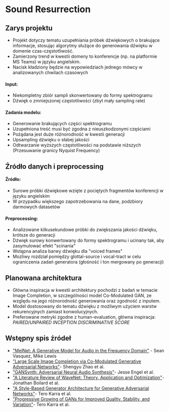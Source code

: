 # Sound Resurrection

## Zarys projektu

- Projekt dotyczy tematu uzupełniania próbek dźwiękowych o brakujące informacje, stosując algorytmy służące do generowania dźwięku w domenie czas-częstotliwość. 
- Zamierzony trend w kwestii domeny to konferencje (np. na platformie MS Teams) w języku angielskim.
- Nacisk kładziony będzie na wypowiedziach jednego mówcy w analizowanych chwilach czasowych

#### Input:

- Niekompletny zbiór sampli skonwertowany do formy spektrogramu
- Dźwięk o zmniejszonej częstotliwości (zbyt mały sampling rate)

#### Zadania modelu:

- Generowanie brakujących części spektrogramu
- Uzupełniona treść musi być zgodna z nieuszkodzonymi częściami
- Pożądana jest duże różnorodność w kwestii generacji
- Upsampling dźwięku o słabej jakości
- Odtwarzanie wyższych częstotliwości na podstawie niższych (Przesuwanie granicy Nyquist Frequency)

## Źródło danych i preprocessing

#### Źródło:

- Surowe próbki dźwiękowe wzięte z pociętych fragmentów konferencji w języku angielskim
- W przypadku większego zapotrzebowania na dane, podzbiory darmowych datasetów

#### Preprocessing:

- Analizowane kilkusekundowe próbki do zwiększania jakości dźwięku, krótsze do generacji
- Dźwięk surowy konwertowany do formy spektrogramu i ucinany tak, aby zasymulować efekt "scinania"
- Wstępna analiza barwy dźwięku dla "voiced frames"
- Mozliwy rozdział pomiędzy glottal-source i vocal-tract w celu ograniczenia zadań generatora (głośność i ton mergowany po generacji)

## Planowana architektura

- Główna inspiracja w kwestii architektury pochodzi z badań w temacie Image Completion, w szczególności model Co-Modulated GAN, ze względu na jego różnorodność generowania oraz zgodność z inputem.
- Model dostosowany do tematu dźwięku z możliwym użyciem warstw rekurencyjnych zamiast konwolucyjnych. 
- Preferowane metryki zgodne z human-evaluation, główna inspiracja: *PAIRED/UNPAIRED INCEPTION DISCRIMINATIVE SCORE*

## Wstępny spis źródeł

-  ["MelNet: A Generative Model for Audio in the Frequency Domain"](https://arxiv.org/abs/1906.01083) - Sean Vasquez, Mike Lewis
-  ["Large Scale Image Completion via Co-Modulated Generative Adversarial Networks"](https://arxiv.org/abs/2103.10428)- Shengyu Zhao et al.
-  ["GANSynth: Adversarial Neural Audio Synthesis"](https://arxiv.org/abs/1902.08710)- Jesse Engel et al.
-  ["A Literature Review of WaveNet: Theory, Application and Optimization"](https://www.researchgate.net/publication/333135603_A_Literature_Review_of_WaveNet_Theory_Application_and_Optimization)- Jonathan Boilard et al.
-  ["A Style-Based Generator Architecture for Generative Adversarial Networks"](https://arxiv.org/abs/1812.04948)- Tero Karra et al.
-  ["Progressive Growing of GANs for Improved Quality, Stability, and Variation"](https://arxiv.org/abs/1710.10196)- Tero Karra et al.